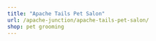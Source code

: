 ```yaml
---
title: "Apache Tails Pet Salon"
url: /apache-junction/apache-tails-pet-salon/
shop: pet grooming
---
```

